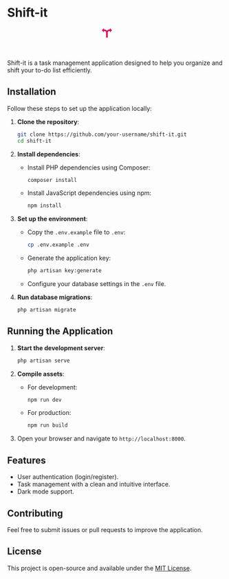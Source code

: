 # Shift-it

<p align="center">
  <svg xmlns="http://www.w3.org/2000/svg" color="#ffffff" width="64" height="58">
    <path d="M19 3h-1a7.973 7.973 0 0 0-6 2.727A7.973 7.973 0 0 0 6 3H5V0L0 5.113 5 10V7h1a4 4 0 0 1 4 4v11h4V11a4 4 0 0 1 4-4h1v3l5-4.887L19 0z" fill="#d71964"/>
  </svg>
</p>

Shift-it is a task management application designed to help you organize and shift your to-do list efficiently.

## Installation

Follow these steps to set up the application locally:

1. **Clone the repository**:
   ```bash
   git clone https://github.com/your-username/shift-it.git
   cd shift-it
   ```

2. **Install dependencies**:
   - Install PHP dependencies using Composer:
     ```bash
     composer install
     ```
   - Install JavaScript dependencies using npm:
     ```bash
     npm install
     ```

3. **Set up the environment**:
   - Copy the `.env.example` file to `.env`:
     ```bash
     cp .env.example .env
     ```
   - Generate the application key:
     ```bash
     php artisan key:generate
     ```
   - Configure your database settings in the `.env` file.

4. **Run database migrations**:
   ```bash
   php artisan migrate
   ```

## Running the Application

1. **Start the development server**:
   ```bash
   php artisan serve
   ```

2. **Compile assets**:
   - For development:
     ```bash
     npm run dev
     ```
   - For production:
     ```bash
     npm run build
     ```

3. Open your browser and navigate to `http://localhost:8000`.

## Features

- User authentication (login/register).
- Task management with a clean and intuitive interface.
- Dark mode support.

## Contributing

Feel free to submit issues or pull requests to improve the application.

## License

This project is open-source and available under the [MIT License](LICENSE).
